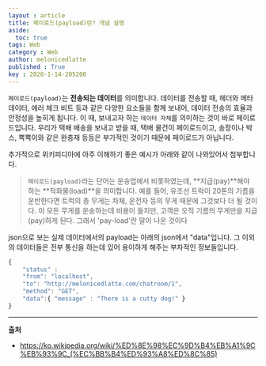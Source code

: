 ```yaml
---
layout : article
title: 페이로드(payload)란? 개념 설명
aside:
  toc: true
tags: Web
category : Web
author: melonicedlatte
published : True
key : 2020-1-14-205200
---
```




`페이로드(payload)`는 **전송되는 데이터**를 의미합니다. 데이터를 전송할 때, 헤더와 메타데이터, 에러 체크 비트 등과 같은 다양한 요소들을 함께 보내어, 데이터 전송의 효율과 안정성을 높히게 됩니다. 이 때, 보내고자 하는 `데이터 자체`를 의미하는 것이 바로 페이로드입니다. 우리가 택배 배송을 보내고 받을 때, 택배 물건이 페이로드이고, 송장이나 박스, 뾱뾱이와 같은 완충재 등등은 부가적인 것이기 때문에 페이로드가 아닙니다. 

추가적으로 위키피디아에 아주 이해하기 좋은 예시가 아래와 같이 나와있어서 첨부합니다.

> `페이로드(payload)`라는 단어는 운송업에서 비롯하였는데, **지급(pay)**해야 하는 **적화물(load)**을 의미합니다. 예를 들어, 유조선 트럭이 20톤의 기름을 운반한다면 트럭의 총 무게는 차체, 운전자 등의 무게 때문에 그것보다 더 될 것이다. 이 모든 무게를 운송하는데 비용이 들지만, 고객은 오직 기름의 무게만을 지급(pay)하게 된다. 그래서 'pay-load'란 말이 나온 것이다

json으로 보는 실제 데이터에서의 payload는 아래의 json에서 "data"입니다. 그 이외의 데이터들은 전부 통신을 하는데 있어 용이하게 해주는 부차적인 정보들입니다. 

~~~javascript
{
	"status" : 
	"from": "localhost",
	"to": "http://melonicedlatte.com/chatroom/1",
	"method": "GET",
	"data":{ "message" : "There is a cutty dog!" }
}
~~~

---
**출처**
- https://ko.wikipedia.org/wiki/%ED%8E%98%EC%9D%B4%EB%A1%9C%EB%93%9C_(%EC%BB%B4%ED%93%A8%ED%8C%85)

